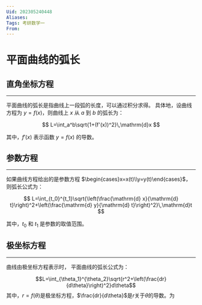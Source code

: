 ```yaml
---
Uid: 202305240448
Aliases: 
Tags: 考研数学一  
From: 
---
```

# 平面曲线的弧长

## 直角坐标方程
---

平面曲线的弧长是指曲线上一段弧的长度，可以通过积分求得。
具体地，设曲线方程为 $y=f(x)$，则曲线上 $x$ 从 $a$ 到 $b$ 的弧长为：

$$ L=\int_a^b\sqrt{1+(f'(x))^2}\,\mathrm{d}x $$

其中，$f'(x)$ 表示函数 $y=f(x)$ 的导数。

## 参数方程
---

如果曲线方程给出的是参数方程 $\begin{cases}x=x(t)\\y=y(t)\end{cases}$，则弧长公式为：

$$ L=\int_{t_0}^{t_1}\sqrt{\left(\frac{\mathrm{d} x}{\mathrm{d} t}\right)^2+\left(\frac{\mathrm{d} y}{\mathrm{d} t}\right)^2}\,\mathrm{d}t $$

其中，$t_0$ 和 $t_1$ 是参数的取值范围。

## 极坐标方程
---

曲线由极坐标方程表示时， 平面曲线的弧长公式为：

$$L=\int_{\theta_1}^{\theta_2}\sqrt{r^2+\left(\frac{dr}{d\theta}\right)^2}d\theta$$
其中，$r=f(\theta)$是极坐标方程，$\frac{dr}{d\theta}$是$r$关于$\theta$的导数。为

